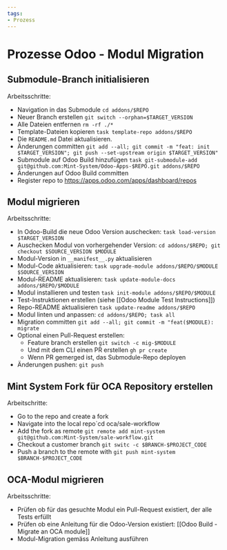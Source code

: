 ```yaml
---
tags:
- Prozess
---
```

# Prozesse Odoo - Modul Migration

## Submodule-Branch initialisieren

Arbeitsschritte:

* Navigation in das Submodule `cd addons/$REPO`
* Neuer Branch erstellen `git switch --orphan=$TARGET_VERSION`
* Alle Dateien entfernen `rm -rf ./*`
* Template-Dateien kopieren `task template-repo addons/$REPO`
* Die `README.md` Datei aktualisieren.
* Änderungen committen `git add --all; git commit -m "feat: init $TARGET_VERSION"; git push --set-upstream origin $TARGET_VERSION"`
* Submodule auf Odoo Build hinzufügen `task git-submodule-add git@github.com:Mint-System/Odoo-Apps-$REPO.git addons/$REPO`
* Änderungen auf Odoo Build committen
* Register repo to <https://apps.odoo.com/apps/dashboard/repos>

## Modul migrieren

Arbeitsschritte:

* In Odoo-Build die neue Odoo Version auschecken: `task load-version $TARGET_VERSION`
* Auschecken Modul von vorhergehender Version: `cd addons/$REPO; git checkout $SOURCE_VERSION $MODULE`
* Modul-Version in `__manifest__.py` aktualisieren
* Modul-Code aktualisieren: `task upgrade-module addons/$REPO/$MODULE $SOURCE_VERSION`
* Modul-README aktualisieren: `task update-module-docs addons/$REPO/$MODULE`
* Modul installieren und testen `task init-module addons/$REPO/$MODULE`
* Test-Instruktionen erstellen (siehe [[Odoo Module Test Instructions]])
* Repo-README aktualisieren `task update-readme addons/$REPO`
* Modul linten und anpassen: `cd addons/$REPO; task all`
* Migration committen `git add --all; git commit -m "feat($MODULE): migrate`
* Optional einen Pull-Request erstellen:
	* Feature branch erstellen `git switch -c mig-$MODULE`
	* Und mit dem CLI einen PR erstellen `gh pr create`
	* Wenn PR gemerged ist, das Submodule-Repo deployen
* Änderungen pushen: `git push`

## Mint System Fork für OCA Repository erstellen

Arbeitschritte:

* Go to the repo and create a fork
* Navigate into the local repo`cd oca/sale-workflow
* Add the fork as remote `git remote add mint-system git@github.com:Mint-System/sale-workflow.git`
* Checkout a customer branch `git switc -c $BRANCH-$PROJECT_CODE`
* Push a branch to the remote with `git push mint-system $BRANCH-$PROJECT_CODE`

## OCA-Modul migrieren

Arbeitsschritte:

* Prüfen ob für das gesuchte Modul ein Pull-Request existiert, der alle Tests erfüllt
* Prüfen ob eine Anleitung für die Odoo-Version existiert: [[Odoo Build - Migrate an OCA module]]
* Modul-Migration gemäss Anleitung ausführen